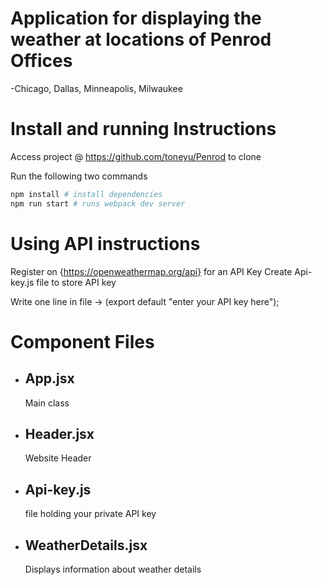 # Application for displaying the weather at locations of Penrod Offices
  -Chicago, Dallas, Minneapolis, Milwaukee

# Install and running Instructions
Access project @ https://github.com/toneyu/Penrod to clone

Run the following two commands
```bash
npm install # install dependencies
npm run start # runs webpack dev server
```
# Using API instructions
Register on {https://openweathermap.org/api} for an API Key
Create Api-key.js file to store API key

Write one line in file -> (export default "enter your API key here");


# Component Files	

- ## App.jsx
	Main class

- ## Header.jsx
	Website Header

- ## Api-key.js
	 file holding your private API key 

- ## WeatherDetails.jsx
	 Displays information about weather details